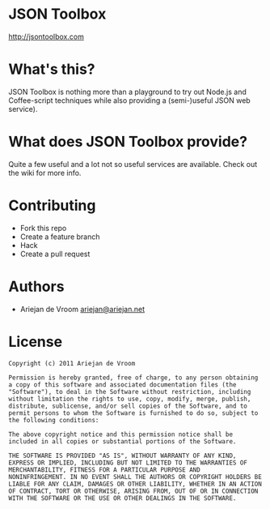 # JSON Toolbox

http://jsontoolbox.com

# What's this?

JSON Toolbox is nothing more than a playground to try out Node.js and
Coffee-script techniques while also providing a (semi-)useful JSON web
service).

# What does JSON Toolbox provide?

Quite a few useful and a lot not so useful services are available. Check
out the wiki for more info.

# Contributing

 * Fork this repo
 * Create a feature branch
 * Hack
 * Create a pull request

# Authors

 * Ariejan de Vroom <ariejan@ariejan.net>

# License

    Copyright (c) 2011 Ariejan de Vroom

    Permission is hereby granted, free of charge, to any person obtaining
    a copy of this software and associated documentation files (the
    "Software"), to deal in the Software without restriction, including
    without limitation the rights to use, copy, modify, merge, publish,
    distribute, sublicense, and/or sell copies of the Software, and to
    permit persons to whom the Software is furnished to do so, subject to
    the following conditions:

    The above copyright notice and this permission notice shall be
    included in all copies or substantial portions of the Software.

    THE SOFTWARE IS PROVIDED "AS IS", WITHOUT WARRANTY OF ANY KIND,
    EXPRESS OR IMPLIED, INCLUDING BUT NOT LIMITED TO THE WARRANTIES OF
    MERCHANTABILITY, FITNESS FOR A PARTICULAR PURPOSE AND
    NONINFRINGEMENT. IN NO EVENT SHALL THE AUTHORS OR COPYRIGHT HOLDERS BE
    LIABLE FOR ANY CLAIM, DAMAGES OR OTHER LIABILITY, WHETHER IN AN ACTION
    OF CONTRACT, TORT OR OTHERWISE, ARISING FROM, OUT OF OR IN CONNECTION
    WITH THE SOFTWARE OR THE USE OR OTHER DEALINGS IN THE SOFTWARE.

